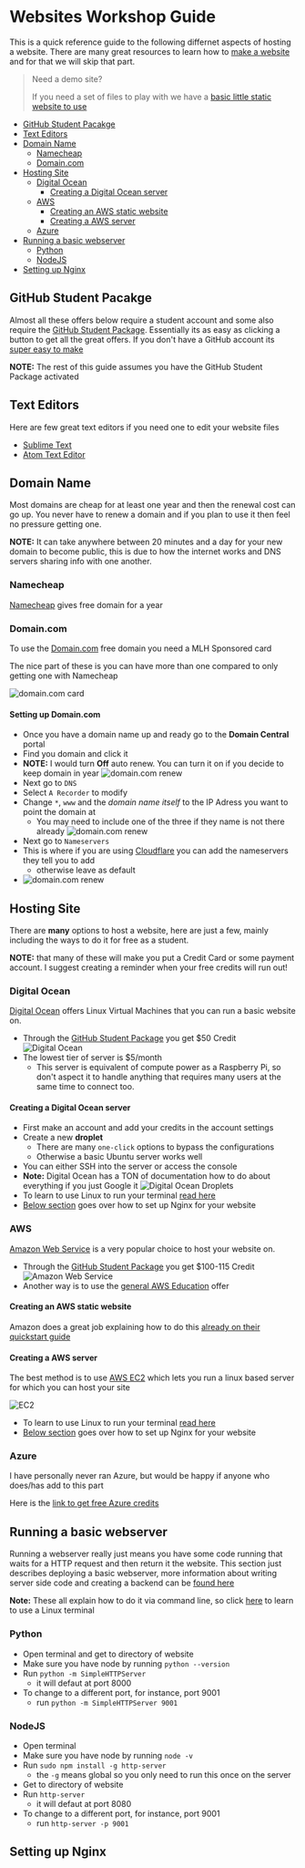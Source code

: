 # Websites Workshop Guide
This is a quick reference guide to the following differnet aspects of hosting a website. There are many great resources to learn how to [make a website](https://github.com/uwmadisonieee/Tutorials/tree/master/Lynda) and for that we will skip that part.

> Need a demo site?
>
> If you need a set of files to play with we have a [basic little static website to use](./Websites_Template)


- [GitHub Student Pacakge](#github-student-pacakge)
- [Text Editors](#text-editors)
- [Domain Name](#domain-name)
	- [Namecheap](#namecheap)
	- [Domain.com](#domaincom)
- [Hosting Site](#hosting-site)
	- [Digital Ocean](#digital-ocean)
	  - [Creating a Digital Ocean server](#creating-a-digital-ocean-server)
	- [AWS](#aws)
	  - [Creating an AWS static website](#creating-an-aws-static-website)
	  - [Creating a AWS server](#creating-a-aws-server)
	- [Azure](#azure)
- [Running a basic webserver](#running-a-basic-webserver)
	- [Python](#python)
	- [NodeJS](#nodejs)
- [Setting up Nginx](#setting-up-nginx)

## GitHub Student Pacakge

Almost all these offers below require a student account and some also require the [GitHub Student Package](https://education.github.com/pack). Essentially its as easy as clicking a button to get all the great offers. If you don't have a GitHub account its [super easy to make](https://github.com/join?source=header-home)

**NOTE:** The rest of this guide assumes you have the GitHub Student Package activated

## Text Editors

Here are few great text editors if you need one to edit your website files

- [Sublime Text](https://www.sublimetext.com/)
- [Atom Text Editor](https://atom.io/)

## Domain Name

Most domains are cheap for at least one year and then the renewal cost can go up. You never have to renew a domain and if you plan to use it then feel no pressure getting one.

**NOTE:** It can take anywhere between 20 minutes and a day for your new domain to become public, this is due to how the internet works and DNS servers sharing info with one another.

### Namecheap

[Namecheap](https://nc.me/) gives free domain for a year

### Domain.com

To use the [Domain.com](https://domain.com) free domain you need a MLH Sponsored card

The nice part of these is you can have more than one compared to only getting one with Namecheap

![domain.com card](images/Website_Workshop_Image_1.png)

#### Setting up Domain.com

- Once you have a domain name up and ready go to the **Domain Central** portal
- Find you domain and click it
- **NOTE:** I would turn **Off** auto renew. You can turn it on if you decide to keep domain in year
![domain.com renew](images/Website_Workshop_Image_7.png)
- Next go to `DNS`
- Select `A Recorder` to modify
- Change `*`, `www` and the *domain name itself* to the IP Adress you want to point the domain at
	- You may need to include one of the three if they name is not there already
![domain.com renew](images/Website_Workshop_Image_6.png)
- Next go to `Nameservers`
- This is where if you are using [Cloudflare](https://www.cloudflare.com) you can add the nameservers they tell you to add
	- otherwise leave as default
- ![domain.com renew](images/Website_Workshop_Image_8.png)
 
## Hosting Site

There are **many** options to host a website, here are just a few, mainly including the ways to do it for free as a student.

**NOTE:** that many of these will make you put a Credit Card or some payment account. I suggest creating a reminder when your free credits will run out!

### Digital Ocean

[Digital Ocean](https://www.digitalocean.com/) offers Linux Virtual Machines that you can run a basic website on.

- Through the [GitHub Student Package](https://education.github.com/pack) you get $50 Credit
![Digital Ocean](images/Website_Workshop_Image_2.png)
- The lowest tier of server is $5/month
	- This server is equivalent of compute power as a Raspberry Pi, so don't aspect it to handle anything that requires many users at the same time to connect too.

#### Creating a Digital Ocean server

- First make an account and add your credits in the account settings
- Create a new **droplet**
	- There are many `one-click` options to bypass the configurations
	- Otherwise a basic Ubuntu server works well
- You can either SSH into the server or access the console
- **Note:** Digital Ocean has a TON of documentation how to do about everything if you just Google it
![Digital Ocean Droplets](images/Website_Workshop_Image_3.png)
- To learn to use Linux to run your terminal [read here](https://github.com/uwmadisonieee/Tutorials/tree/master/Linux)
- [Below section](#setting-up-nginx) goes over how to set up Nginx for your website

### AWS

[Amazon Web Service](https://aws.amazon.com/) is a very popular choice to host your website on.

- Through the [GitHub Student Package](https://education.github.com/pack) you get $100-115 Credit
![Amazon Web Service](images/Website_Workshop_Image_4.png)
- Another way is to use the [general AWS Education](https://www.awseducate.com/Registration) offer

#### Creating an AWS static website

Amazon does a great job explaining how to do this [already on their quickstart guide](https://console.aws.amazon.com/quickstart-website/new)

#### Creating a AWS server

The best method is to use [AWS EC2](https://aws.amazon.com/ec2/) which lets you run a linux based server for which you can host your site

![EC2](images/Website_Workshop_Image_5.png)

- To learn to use Linux to run your terminal [read here](https://github.com/uwmadisonieee/Tutorials/tree/master/Linux)
- [Below section](#setting-up-nginx) goes over how to set up Nginx for your website

### Azure

I have personally never ran Azure, but would be happy if anyone who does/has add to this part

Here is the [link to get free Azure credits](https://azure.microsoft.com/en-us/free/)

## Running a basic webserver

Running a webserver really just means you have some code running that waits for a HTTP request and then return it the website. This section just describes deploying a basic webserver, more information about writing server side code and creating a backend can be [found here](https://calendar.google.com/calendar/render?eid=NmY0YW4zNms4NXE4bW9uZzEwNHVrcjRjcG0gdXdtYWRtYWtlckBt&ctz=America/Chicago&sf=true&output=xml)

**Note:** These all explain how to do it via command line, so click [here](https://github.com/uwmadisonieee/Tutorials/tree/master/Linux) to learn to use a Linux terminal

### Python

- Open terminal and get to directory of website
- Make sure you have node by running `python --version`
- Run `python -m SimpleHTTPServer`
	- it will defaut at port 8000
- To change to a different port, for instance, port 9001
	- run `python -m SimpleHTTPServer 9001`

### NodeJS

- Open terminal 
- Make sure you have node by running `node -v`
- Run `sudo npm install -g http-server`
	- the `-g` means global so you only need to run this once on the server
- Get to directory of website
- Run `http-server`
	- it will defaut at port 8080
- To change to a different port, for instance, port 9001
	- run `http-server -p 9001`

## Setting up Nginx

